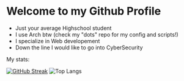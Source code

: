 # Welcome to my Github Profile
 - Just your average Highschool student
 - I use Arch btw (check my "dots" repo for my config and scripts!)
 - I specialize in Web developement
 - Down the line I would like to go into CyberSecurity

My stats:

[![GitHub Streak](https://streak-stats.demolab.com?user=jsrii&theme=graywhite&border_radius=10&background=90%2CFFFFFF%2C262626)](https://git.io/streak-stats)
![Top Langs](https://github-readme-stats.vercel.app/api/top-langs/?username=jsrii&layout=compact&theme=graywhite)

